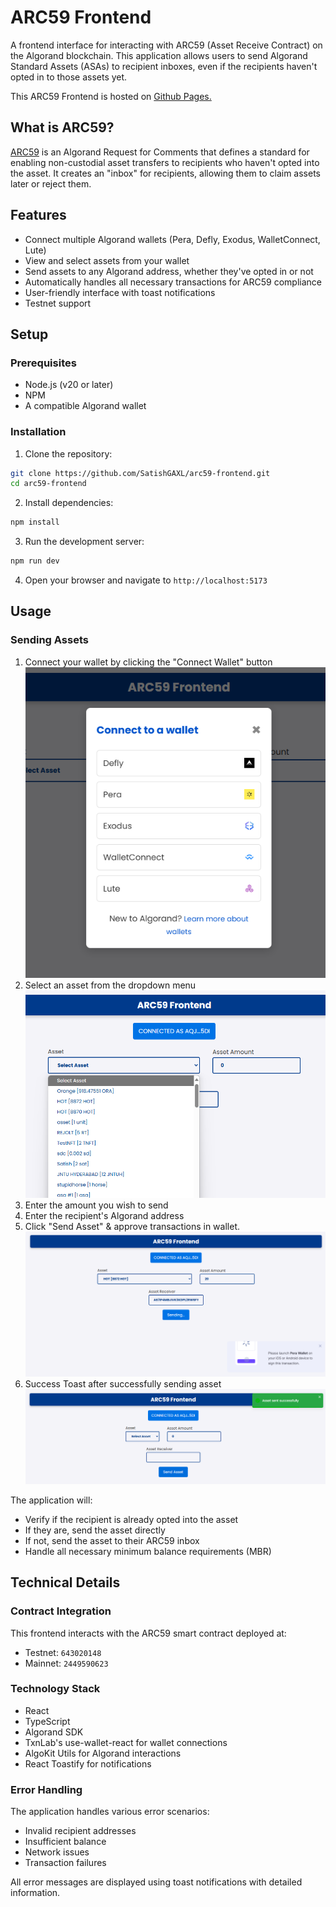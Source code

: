 # ARC59 Frontend

A frontend interface for interacting with ARC59 (Asset Receive Contract) on the Algorand blockchain. This application allows users to send Algorand Standard Assets (ASAs) to recipient inboxes, even if the recipients haven't opted in to those assets yet.

This ARC59 Frontend is hosted on [Github Pages.](https://satishgaxl.github.io/arc59-frontend/dist/)

## What is ARC59?

[ARC59](https://github.com/algorandfoundation/ARCs/blob/main/ARCs/arc-0059.md) is an Algorand Request for Comments that defines a standard for enabling non-custodial asset transfers to recipients who haven't opted into the asset. It creates an "inbox" for recipients, allowing them to claim assets later or reject them.

## Features

- Connect multiple Algorand wallets (Pera, Defly, Exodus, WalletConnect, Lute)
- View and select assets from your wallet
- Send assets to any Algorand address, whether they've opted in or not
- Automatically handles all necessary transactions for ARC59 compliance
- User-friendly interface with toast notifications
- Testnet support

## Setup

### Prerequisites

- Node.js (v20 or later)
- NPM
- A compatible Algorand wallet

### Installation

1. Clone the repository:
```bash
git clone https://github.com/SatishGAXL/arc59-frontend.git
cd arc59-frontend
```

2. Install dependencies:
```bash
npm install
```

3. Run the development server:
```bash
npm run dev
```

4. Open your browser and navigate to `http://localhost:5173`

## Usage

### Sending Assets

1. Connect your wallet by clicking the "Connect Wallet" button
![Connect Wallet](flow_images/connect_wallet.png)
2. Select an asset from the dropdown menu
![Select Asset](flow_images/select_asset.png)
3. Enter the amount you wish to send
4. Enter the recipient's Algorand address
5. Click "Send Asset" & approve transactions in wallet.
![Send Asset](flow_images/send_asset.png)
6. Success Toast after successfully sending asset
![After Sending Asset](flow_images/send_asset_after.png)

The application will:
- Verify if the recipient is already opted into the asset
- If they are, send the asset directly
- If not, send the asset to their ARC59 inbox
- Handle all necessary minimum balance requirements (MBR)

## Technical Details

### Contract Integration

This frontend interacts with the ARC59 smart contract deployed at:
- Testnet: `643020148`
- Mainnet: `2449590623`

### Technology Stack

- React
- TypeScript
- Algorand SDK
- TxnLab's use-wallet-react for wallet connections
- AlgoKit Utils for Algorand interactions
- React Toastify for notifications

### Error Handling

The application handles various error scenarios:
- Invalid recipient addresses
- Insufficient balance
- Network issues
- Transaction failures

All error messages are displayed using toast notifications with detailed information.